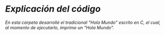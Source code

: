 # _Explicación del código_ 

*En esta carpeta desarrollé el tradicional "Hola Mundo" escrito en C, el cual, al momento de ejecutarlo, imprime un "Hola Mundo".*

